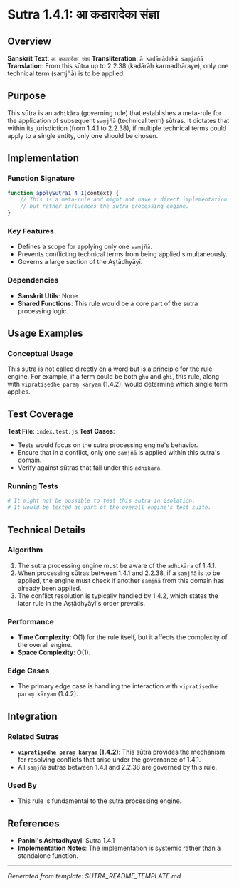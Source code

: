 # Sutra 1.4.1: आ कडारादेका संज्ञा

## Overview

**Sanskrit Text**: `आ कडारादेका संज्ञा`
**Transliteration**: `ā kaḍārādekā saṃjañā`
**Translation**: From this sūtra up to 2.2.38 (kaḍārāḥ karmadhāraye), only one technical term (saṃjñā) is to be applied.

## Purpose

This sūtra is an `adhikāra` (governing rule) that establishes a meta-rule for the application of subsequent `saṃjñā` (technical term) sūtras. It dictates that within its jurisdiction (from 1.4.1 to 2.2.38), if multiple technical terms could apply to a single entity, only one should be chosen.

## Implementation

### Function Signature
```javascript
function applySutra1_4_1(context) {
    // This is a meta-rule and might not have a direct implementation
    // but rather influences the sutra processing engine.
}
```

### Key Features
- Defines a scope for applying only one `saṃjñā`.
- Prevents conflicting technical terms from being applied simultaneously.
- Governs a large section of the Aṣṭādhyāyī.

### Dependencies
- **Sanskrit Utils**: None.
- **Shared Functions**: This rule would be a core part of the sutra processing logic.

## Usage Examples

### Conceptual Usage
This sutra is not called directly on a word but is a principle for the rule engine. For example, if a term could be both `ghu` and `ghi`, this rule, along with `vipratiṣedhe paraṃ kāryam` (1.4.2), would determine which single term applies.

## Test Coverage

**Test File**: `index.test.js`
**Test Cases**:
- Tests would focus on the sutra processing engine's behavior.
- Ensure that in a conflict, only one `saṃjñā` is applied within this sutra's domain.
- Verify against sūtras that fall under this `adhikāra`.

### Running Tests
```bash
# It might not be possible to test this sutra in isolation.
# It would be tested as part of the overall engine's test suite.
```

## Technical Details

### Algorithm
1. The sutra processing engine must be aware of the `adhikāra` of 1.4.1.
2. When processing sūtras between 1.4.1 and 2.2.38, if a `saṃjñā` is to be applied, the engine must check if another `saṃjñā` from this domain has already been applied.
3. The conflict resolution is typically handled by 1.4.2, which states the later rule in the Aṣṭādhyāyī's order prevails.

### Performance
- **Time Complexity**: O(1) for the rule itself, but it affects the complexity of the overall engine.
- **Space Complexity**: O(1).

### Edge Cases
- The primary edge case is handling the interaction with `vipratiṣedhe paraṃ kāryam` (1.4.2).

## Integration

### Related Sutras
- **`vipratiṣedhe paraṃ kāryam` (1.4.2)**: This sūtra provides the mechanism for resolving conflicts that arise under the governance of 1.4.1.
- All `saṃjñā` sūtras between 1.4.1 and 2.2.38 are governed by this rule.

### Used By
- This rule is fundamental to the sutra processing engine.

## References

- **Panini's Ashtadhyayi**: Sutra 1.4.1
- **Implementation Notes**: The implementation is systemic rather than a standalone function.

---

*Generated from template: SUTRA_README_TEMPLATE.md*
